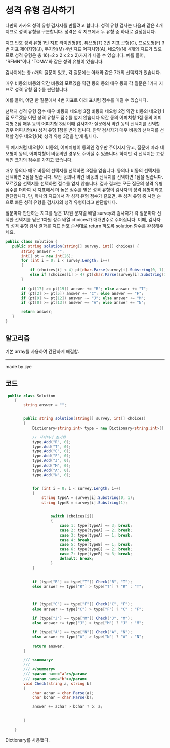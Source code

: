 # 성격 유형 검사하기
나만의 카카오 성격 유형 검사지를 만들려고 합니다.
성격 유형 검사는 다음과 같은 4개 지표로 성격 유형을 구분합니다. 성격은 각 지표에서 두 유형 중 하나로 결정됩니다.

지표 번호	성격 유형
1번 지표	라이언형(R), 튜브형(T)
2번 지표	콘형(C), 프로도형(F)
3번 지표	제이지형(J), 무지형(M)
4번 지표	어피치형(A), 네오형(N)
4개의 지표가 있으므로 성격 유형은 총 16(=2 x 2 x 2 x 2)가지가 나올 수 있습니다. 예를 들어, "RFMN"이나 "TCMA"와 같은 성격 유형이 있습니다.

검사지에는 총 n개의 질문이 있고, 각 질문에는 아래와 같은 7개의 선택지가 있습니다.

매우 비동의
비동의
약간 비동의
모르겠음
약간 동의
동의
매우 동의
각 질문은 1가지 지표로 성격 유형 점수를 판단합니다.

예를 들어, 어떤 한 질문에서 4번 지표로 아래 표처럼 점수를 매길 수 있습니다.

선택지	성격 유형 점수
매우 비동의	네오형 3점
비동의	네오형 2점
약간 비동의	네오형 1점
모르겠음	어떤 성격 유형도 점수를 얻지 않습니다
약간 동의	어피치형 1점
동의	어피치형 2점
매우 동의	어피치형 3점
이때 검사자가 질문에서 약간 동의 선택지를 선택할 경우 어피치형(A) 성격 유형 1점을 받게 됩니다. 만약 검사자가 매우 비동의 선택지를 선택할 경우 네오형(N) 성격 유형 3점을 받게 됩니다.

위 예시처럼 네오형이 비동의, 어피치형이 동의인 경우만 주어지지 않고, 질문에 따라 네오형이 동의, 어피치형이 비동의인 경우도 주어질 수 있습니다.
하지만 각 선택지는 고정적인 크기의 점수를 가지고 있습니다.

매우 동의나 매우 비동의 선택지를 선택하면 3점을 얻습니다.
동의나 비동의 선택지를 선택하면 2점을 얻습니다.
약간 동의나 약간 비동의 선택지를 선택하면 1점을 얻습니다.
모르겠음 선택지를 선택하면 점수를 얻지 않습니다.
검사 결과는 모든 질문의 성격 유형 점수를 더하여 각 지표에서 더 높은 점수를 받은 성격 유형이 검사자의 성격 유형이라고 판단합니다. 단, 하나의 지표에서 각 성격 유형 점수가 같으면, 두 성격 유형 중 사전 순으로 빠른 성격 유형을 검사자의 성격 유형이라고 판단합니다.

질문마다 판단하는 지표를 담은 1차원 문자열 배열 survey와 검사자가 각 질문마다 선택한 선택지를 담은 1차원 정수 배열 choices가 매개변수로 주어집니다. 이때, 검사자의 성격 유형 검사 결과를 지표 번호 순서대로 return 하도록 solution 함수를 완성해주세요.

 
 ```cs
 public class Solution {
    public string solution(string[] survey, int[] choices) {
        string answer = "";
        int[] pt = new int[26];
        for (int i = 0; i < survey.Length; i++)
        {
            if (choices[i] < 4) pt[char.Parse(survey[i].Substring(0, 1)) - 65] += 4 - choices[i];
            else if (choices[i] > 4) pt[char.Parse(survey[i].Substring(1, 1)) - 65] += choices[i] - 4;
        }

        if (pt[17] >= pt[19]) answer += "R"; else answer += "T";
        if (pt[2] >= pt[5]) answer += "C"; else answer += "F";
        if (pt[9] >= pt[12]) answer += "J"; else answer += "M";
        if (pt[0] >= pt[13]) answer += "A"; else answer += "N";

        return answer;
    }
}
 ```
 
 ## 알고리즘
기본 array를 사용하여 간단하게 해결함.





---

made by jiye

## 코드

```cs
 public class Solution
    {
        string answer = "";


        public string solution(string[] survey, int[] choices)
        {
            Dictionary<string,int> type = new Dictionary<string,int>();

            // 딕셔너리 초기화
            type.Add("R", 0);
            type.Add("T", 0);
            type.Add("C", 0);
            type.Add("F", 0);
            type.Add("J", 0);
            type.Add("M", 0);
            type.Add("A", 0);
            type.Add("N", 0);


            for (int i = 0; i < survey.Length; i++)
            {
                string typeA = survey[i].Substring(0, 1);
                string typeB = survey[i].Substring(1);


                    switch (choices[i])
                    {
                        case 1: type[typeA] += 3; break;
                        case 2: type[typeA] += 2; break;
                        case 3: type[typeA] += 1; break;
                        case 4: break;
                        case 5: type[typeB] += 1; break;
                        case 6: type[typeB] += 2; break;
                        case 7: type[typeB] += 3; break;
                        default: break;
                    }
            }


            if (type["R"] == type["T"]) Check("R", "T");
            else answer += type["R"] > type["T"] ? "R" : "T";



            if (type["C"] == type["F"]) Check("C", "F");
            else answer += type["C"] > type["F"] ? "C" : "F";

            if (type["J"] == type["M"]) Check("J", "M");
            else answer += type["J"] > type["M"] ? "J" : "M";

            if (type["A"] == type["N"]) Check("A", "N");
            else answer += type["A"] > type["N"] ? "A" : "N";

            return answer;
        }

        /// <summary>
        /// 
        /// </summary>
        /// <param name="a"></param>
        /// <param name="b"></param>
        void Check(string a, string b)
        {
            char achar = char.Parse(a);
            char bchar = char.Parse(b);

            answer += achar > bchar ? b: a;


        }
       
    }
```

Dictionary를 사용했다.
